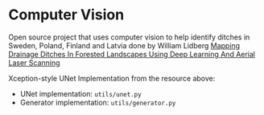 # Computer Vision

Open source project that uses computer vision to help identify ditches in Sweden, Poland, Finland and Latvia done by William Lidberg [Mapping Drainage Ditches In Forested Landscapes Using Deep Learning And Aerial Laser Scanning](https://github.com/williamlidberg/Mapping-drainage-ditches-in-forested-landscapes-using-deep-learning-and-aerial-laser-scanning)

Xception-style UNet Implementation from the resource above:

-   UNet implementation: `utils/unet.py`
-   Generator implementation: `utils/generator.py`
